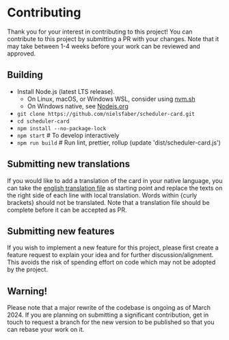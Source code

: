 # Contributing

Thank you for your interest in contributing to this project!
You can contribute to this project by submitting a PR with your changes.
Note that it may take between 1-4 weeks before your work can be reviewed and approved. 

## Building

* Install Node.js (latest LTS release).
  * On Linux, macOS, or Windows WSL, consider using [nvm.sh](https://github.com/nvm-sh/nvm/blob/master/README.md)
  * On Windows native, see [Nodejs.org](https://nodejs.org/)
* `git clone https://github.com/nielsfaber/scheduler-card.git`
* `cd scheduler-card`
* `npm install --no-package-lock`
* `npm start`  # To develop interactively
* `npm run build`  # Run lint, prettier, rollup (update 'dist/scheduler-card.js')

## Submitting new translations

If you would like to add a translation of the card in your native language, you can take the [english translation file](https://github.com/nielsfaber/scheduler-card/blob/main/src/localize/languages/en.json) as starting point and replace the texts on the right side of each line with local translation. Words within {curly brackets} should not be translated.
Note that a translation file should be complete before it can be accepted as PR.

## Submitting new features

If you wish to implement a new feature for this project, please first create a feature request to explain your idea and for further discussion/alignment.
This avoids the risk of spending effort on code which may not be adopted by the project.

## Warning!

Please note that a major rewrite of the codebase is ongoing as of March 2024. If you are
planning on submitting a significant contribution, get in touch to request a branch for
the new version to be published so that you can rebase your work on it.
